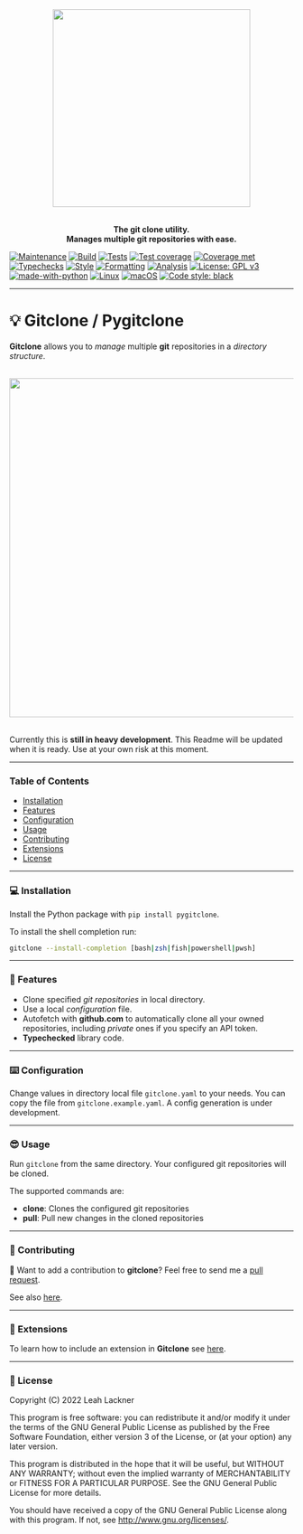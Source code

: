 <div align="center">
    <img src="https://raw.githubusercontent.com/evyli/gitclone/master/img/gitclone.png" width="350px"</img> 
</div>
<br/>

<p align="center">
<b> The git clone utility. </b><br><b>Manages multiple git repositories with ease.</b> 
</p>

[![Maintenance](https://img.shields.io/badge/Maintained%3F-yes-green.svg)](https://GitHub.com/evyli/ethclone/graphs/commit-activity)
[![Build](https://github.com/evyli/gitclone/actions/workflows/build.yml/badge.svg)](https://github.com/evyli/gitclone/actions/workflows/build.yml)
[![Tests](https://github.com/evyli/gitclone/actions/workflows/tests.yml/badge.svg)](https://github.com/evyli/gitclone/actions/workflows/tests.yml)
[![Test coverage](https://raw.githubusercontent.com/evyli/gitclone/master/img/coverage.svg)](https://github.com/evyli/gitclone/tree/master/tests)
[![Coverage met](https://raw.githubusercontent.com/evyli/gitclone/master/img/coverage-met.svg)](https://github.com/evyli/gitclone/tree/master/tests)
[![Typechecks](https://github.com/evyli/gitclone/actions/workflows/typechecks.yml/badge.svg)](https://github.com/evyli/gitclone/actions/workflows/typechecks.yml)
[![Style](https://github.com/evyli/gitclone/actions/workflows/style.yml/badge.svg)](https://github.com/evyli/gitclone/actions/workflows/style.yml)
[![Formatting](https://github.com/evyli/gitclone/actions/workflows/formatchecks.yml/badge.svg)](https://github.com/evyli/gitclone/actions/workflows/formatchecks.yml)
[![Analysis](https://github.com/evyli/gitclone/actions/workflows/analysis.yml/badge.svg)](https://github.com/evyli/gitclone/actions/workflows/analysis.yml)
[![License: GPL v3](https://img.shields.io/badge/License-GPLv3-blue.svg)](https://www.gnu.org/licenses/gpl-3.0)
[![made-with-python](https://img.shields.io/badge/Made%20with-Python-1f425f.svg)](https://www.python.org/)
[![Linux](https://svgshare.com/i/Zhy.svg)](https://svgshare.com/i/Zhy.svg)
[![macOS](https://svgshare.com/i/ZjP.svg)](https://svgshare.com/i/ZjP.svg)
[![Code style: black](https://img.shields.io/badge/code%20style-black-000000.svg)](https://github.com/psf/black)

---

# 💡 Gitclone / Pygitclone

**Gitclone** allows you to *manage* multiple **git** repositories in a *directory structure*.

<br/>
<div align="center">
    <img src="https://raw.githubusercontent.com/evyli/gitclone/master/img/terminalizer/demo.gif" width="600px"</img> 
</div>
<br/>

Currently this is **still in heavy development**. This Readme will be updated when it is ready. Use at your own risk at this moment.

---

### Table of Contents

* [Installation](#-installation)
* [Features](#-features)
* [Configuration](#%EF%B8%8F-configuration)
* [Usage](#-usage)
* [Contributing](#-contributing)
* [Extensions](#-extensions)
* [License](#-license)

---

### 💻 Installation 

Install the Python package with `pip install pygitclone`.

To install the shell completion run:
```bash
gitclone --install-completion [bash|zsh|fish|powershell|pwsh]
```

---

### 💫 Features

- Clone specified *git repositories* in local directory.
- Use a local *configuration* file.
- Autofetch with **github.com** to automatically clone all your owned repositories, including *private* ones if you specify an API token.
- **Typechecked** library code.

---

### ⌨️ Configuration

Change values in directory local file `gitclone.yaml` to your needs. You can copy the file from `gitclone.example.yaml`. A config generation is under development.

---

### 😎 Usage

Run `gitclone` from the same directory. Your configured git repositories will be cloned.

The supported commands are:
- **clone**: Clones the configured git repositories
- **pull**: Pull new changes in the cloned repositories

---

### 👭 Contributing

👋 Want to add a contribution to **gitclone**? Feel free to send me a [pull request](https://github.com/evyli/gitclone/compare).

See also [here](https://github.com/evyli/gitclone/blob/master/CONTRIBUTING.md).

---

### 📡 Extensions

To learn how to include an extension in **Gitclone** see [here](https://github.com/evyli/gitclone/blob/master/src/gitclone/extensions/README.md).

---

### 📝 License

Copyright (C)  2022 Leah Lackner

This program is free software: you can redistribute it and/or modify
it under the terms of the GNU General Public License as published by
the Free Software Foundation, either version 3 of the License, or
(at your option) any later version.

This program is distributed in the hope that it will be useful,
but WITHOUT ANY WARRANTY; without even the implied warranty of
MERCHANTABILITY or FITNESS FOR A PARTICULAR PURPOSE.  See the
GNU General Public License for more details.

You should have received a copy of the GNU General Public License
along with this program.  If not, see <http://www.gnu.org/licenses/>.
